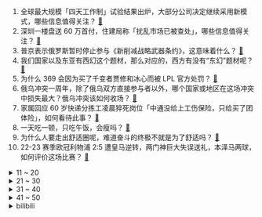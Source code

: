 1. 全球最大规模「四天工作制」试验结果出炉，大部分公司决定继续采用新模式，哪些信息值得关注？ [:link:](https://www.zhihu.com/question/585370295)
2. 深圳一楼盘送 60 万首付，住建局称「扰乱市场已被查处」，哪些信息值得关注？ [:link:](https://www.zhihu.com/question/585173984)
3. 普京表示俄罗斯暂时停止参与《新削减战略武器条约》，这意味着什么？ [:link:](https://www.zhihu.com/question/585406361)
4. 我们国家以及东亚有西幻这个题材，那么对应的，西方有没有“东幻”题材呢？ [:link:](https://www.zhihu.com/question/399821361)
5. 为什么 369 会因为买了千变者贾修和冰心而被 LPL 官方处罚？ [:link:](https://www.zhihu.com/question/585324084)
6. 俄乌冲突一周年，除了俄乌双方直接参与者以外，哪个国家或地区在这场冲突中损失最大？俄乌冲突该如何收场？ [:link:](https://www.zhihu.com/question/585368679)
7. 家属回应 60 岁快递分拣工凌晨猝死岗位「中通没给上工伤保险，只给买了团体险」，如何看待此事？ [:link:](https://www.zhihu.com/question/585326925)
8. 一天吃一顿，只吃午饭，会瘦吗？ [:link:](https://www.zhihu.com/question/584980668)
9. 为什么人要走出舒适圈呢，难道奋斗的终极不就是为了舒适吗？ [:link:](https://www.zhihu.com/question/314198098)
10. 22-23 赛季欧冠利物浦 2:5 遭皇马逆转，两门神巨大失误送礼，本泽马两球，如何评价这场比赛？ [:link:](https://www.zhihu.com/question/585478996)
<details>
<summary>11 ~ 20</summary>

11. 广西贺州步头大桥第一垮桥面坍塌，桥面坍塌的原因是什么？ [:link:](https://www.zhihu.com/question/585105783)
12. 俄乌冲突一周年，两国 GDP 下滑千亿美元，欧洲因能源制裁付出八千亿欧元代价，这场冲突中谁赚了谁亏了？ [:link:](https://www.zhihu.com/question/584915652)
13. 多地学校因新冠、甲流等停课，如何看待专家称「稳妥做法不必慌」？这意味着新一波流行感染的开始吗？ [:link:](https://www.zhihu.com/question/585386340)
14. 磁带随身听跳转下一首跳转原理是什么？ [:link:](https://www.zhihu.com/question/585094931)
15. 如何评价游戏《孙美琪疑案》系列? [:link:](https://www.zhihu.com/question/356742005)
16. 你开车时候，见过什么匪夷所思的事？ [:link:](https://www.zhihu.com/question/582137360)
17. 全球第 5 位艾滋病治愈者出现，停药 4 年没复发，这在医学上有哪些意义？离完全治愈艾滋病还有多远？ [:link:](https://www.zhihu.com/question/585376358)
18. 为什么孩子每天幼儿园放学时都表现的很开心，第二天又总是不肯去幼儿园？ [:link:](https://www.zhihu.com/question/584051026)
19. 2023年02月22日欧冠 1/8决赛，利物浦2:5惨败皇马，如何评价这场比赛？ [:link:](https://www.zhihu.com/question/585487277)
20. 假如你是电视剧《狂飙》里的黄瑶，你会放弃富二代生活背叛高启强吗？ [:link:](https://www.zhihu.com/question/581861622)
</details>
<details>
<summary>21 ~ 30</summary>

21. 自从flink成熟之后，spark是否慢慢成为鸡肋？ [:link:](https://www.zhihu.com/question/306432813)
22. 你张口就能背下来，却又不太热门的古诗古诗是哪一首？ [:link:](https://www.zhihu.com/question/573862358)
23. 如何经营一段健康长久的恋爱，你有哪些恋爱经验可以分享？ [:link:](https://www.zhihu.com/question/582972456)
24. 这个世界的本质是什么？ [:link:](https://www.zhihu.com/question/25060606)
25. 目标是颠覆B级燃油车，哪吒S为什么会有这样的底气？ [:link:](https://www.zhihu.com/question/584366406)
26. 鲁智深为什么不喜欢李忠？ [:link:](https://www.zhihu.com/question/583560382)
27. 如何评价小鹏 2023 年欧洲发布的新 P7？ [:link:](https://www.zhihu.com/question/582003330)
28. 恋爱期间女朋友提出设立共同账户，每个月两人均存入 2000 元，我反对，请问我的反应是否比较偏激？ [:link:](https://www.zhihu.com/question/583568748)
29. 南京江北新区 9 大名校同时开工，有哪些值得关注的信息？这对江北的发展会带来哪些影响？ [:link:](https://www.zhihu.com/question/585098837)
30. 鹿晗潮牌被指质量差，消费者称 1500 元的衣服，到处是线头，认为成本只有 60 块，如何看待此事？ [:link:](https://www.zhihu.com/question/584561700)
</details>
<details>
<summary>31 ~ 40</summary>

31. 如果让孙红雷来饰演《狂飙》中的高启强，剧情会怎样？ [:link:](https://www.zhihu.com/question/584628705)
32. 河南 2022 年常住人口减少 11 万，人口自然增长率 62 年来首现负增长，这意味着什么？ [:link:](https://www.zhihu.com/question/585323977)
33. 一个家庭越来越好的征兆是什么？ [:link:](https://www.zhihu.com/question/555044022)
34. 90 后小伙自以为健康结果体检后发现「一身老年病」，这是什么原因造成的？为什么年轻人越来越「亚健康」？ [:link:](https://www.zhihu.com/question/585146821)
35. 如何评价李荣浩新歌《乌梅子酱》？ [:link:](https://www.zhihu.com/question/567887411)
36. 为什么老人养的猫更乖更听话？ [:link:](https://www.zhihu.com/question/536877898)
37. 如何看待 Showmaker 坦言「以前全心热爱英雄联盟，而现在可以说完全是工作」？ [:link:](https://www.zhihu.com/question/584576587)
38. 上海青浦一小学某班级因流感停课 4 天，区教育局回应称属实，系甲流，并非新冠，哪些信息值得关注？ [:link:](https://www.zhihu.com/question/585305548)
39. 为什么汽车普遍使用前置前驱，而不是后置后驱？ [:link:](https://www.zhihu.com/question/585119651)
40. 公务员省考招录有变化，10 省份放宽 35 岁年龄限制，如何看待此举？透露出哪些信息？ [:link:](https://www.zhihu.com/question/585297966)
</details>
<details>
<summary>41 ~ 50</summary>

41. 「本本族」不敢上路，找陪驾，如何看待「陪驾服务」行业？违法事故发生后，责任怎么算？怎样从法律角度解读？ [:link:](https://www.zhihu.com/question/585181382)
42. 怎样才能快速提高写作能力？ [:link:](https://www.zhihu.com/question/582462047)
43. 新疆天山雪豹足球俱乐部宣布退出 2023 赛季职业联赛，对中国足球有何影响？ [:link:](https://www.zhihu.com/question/585366493)
44. 2024 考研北大软微会「爆炸」吗？ [:link:](https://www.zhihu.com/question/576099460)
45. 多地学校因新冠、甲流等停课，诺如病毒也进入发病高峰期，该如何应对？如何区分属于哪类感染，症状有何不同？ [:link:](https://www.zhihu.com/question/585502503)
46. 拜登在华沙发表言辞尖锐演讲，誓言继续支持乌克兰，还多次指责俄领导人，如何看待此次演讲？释放了什么信号？ [:link:](https://www.zhihu.com/question/585510181)
47. AIGC 的内容生成能力会成为元宇宙建设的生产力工具吗？ [:link:](https://www.zhihu.com/question/585103099)
48. 普京称整个地球都「点缀」着美军基地，目前对俄罗斯来说是复杂的和里程碑式的时期，如何解读？ [:link:](https://www.zhihu.com/question/585380704)
49. 如何看待《原神》的卡牌玩法「七圣召唤」热度迅速下跌? [:link:](https://www.zhihu.com/question/584986825)
50. 农村土灶明明是最环保的，却为什么不让用? [:link:](https://www.zhihu.com/question/583615126)
</details><details>
<summary>bilibili</summary>

1. 酸~~~~~~~~~~~~~~~~~~~~~~~~~~~~~~~~~~~~ [:link:](//www.bilibili.com/video/BV1LR4y1q7G1)
2. 哪国会为了龙虾打一仗？【奇葩小国45】 [:link:](//www.bilibili.com/video/BV1uD4y1A7Mp)
3. 带心里医生玩狼人杀 [:link:](//www.bilibili.com/video/BV1VD4y1A71q)
4. 谁教你这样剪的？？！！ [:link:](//www.bilibili.com/video/BV1L54y1w774)
5. 当大爷第一次见到吴京 [:link:](//www.bilibili.com/video/BV1Qv4y1W7aS)
6. 老爸只有1400块钱，要给我1000当学费 [:link:](//www.bilibili.com/video/BV1NM411J7x4)
7. 《 四 川 冒 菜 全 套 配 方 》 [:link:](//www.bilibili.com/video/BV1ny4y1Z7t9)
8. 飞3万公里，探秘全球独一无二美食，泰国火山排骨！！ [:link:](//www.bilibili.com/video/BV15T411U7ct)
9. 自制扫地摩托车 [:link:](//www.bilibili.com/video/BV1j24y1W7LQ)
10. 又上央视了。国家营养餐给偏远山区孩子带来了什么好处？ [:link:](//www.bilibili.com/video/BV13o4y1v7Ko)
<details>
<summary>11 ~ 20</summary>

11. 当我在漫展大声喊出羞耻横幅 [:link:](//www.bilibili.com/video/BV1Ls4y1h7wa)
12. 必 要 时 我 会 出 家 [:link:](//www.bilibili.com/video/BV1do4y1e7Ex)
13. 【半佛】米哈游正面临危险时刻 [:link:](//www.bilibili.com/video/BV1DM4y1f7bd)
14. 震撼全球科学界！中国科学家革命性水稻突破！或将影响你我的饭碗！ [:link:](//www.bilibili.com/video/BV1RD4y137JP)
15. 顺境/逆境中成长哪个会更好 [:link:](//www.bilibili.com/video/BV1As4y1h7Ms)
16. 知道的人越多！倒闭的关东煮店越多！ [:link:](//www.bilibili.com/video/BV1p54y1w7Ti)
17. 【STN快报第七季05】赵灵儿，当时要是有这把AK，我就能救你了 [:link:](//www.bilibili.com/video/BV1Eg4y1p77s)
18. 真人卡牌 特效大乱斗！ [:link:](//www.bilibili.com/video/BV1TM411A7Ep)
19. 《原神》寻味之旅——「璃月食集」第三期 [:link:](//www.bilibili.com/video/BV1zj411P717)
20. 我放弃了发SCI一区顶刊 [:link:](//www.bilibili.com/video/BV1T24y1W7TL)
</details>
<details>
<summary>21 ~ 30</summary>

21. 一个纪录片导演的惊悚春节 [:link:](//www.bilibili.com/video/BV1gs4y1h7Bb)
22. 老舍同名小说改编，导演拍完后竟被逼到自杀？老电影也太敢拍了！ [:link:](//www.bilibili.com/video/BV1fg4y1H7rv)
23. 我今年拍过最牛逼的视频。r星出品，必是精品。 [:link:](//www.bilibili.com/video/BV16M411E7RX)
24. 取缔人祭文化有多艰难？商周之变与华夏新生 翦商【思维实验室】 [:link:](//www.bilibili.com/video/BV1Au4y1F7aW)
25. 这是我玩过最欢乐的音游了 [:link:](//www.bilibili.com/video/BV1to4y1e78R)
26. 花季少女被害，特种老兵重出江湖，掀翻黑手党 [:link:](//www.bilibili.com/video/BV1Uo4y1i7pn)
27. 不当人之《辛辣天塞》 [:link:](//www.bilibili.com/video/BV1Ds4y1h7xP)
28. 手机...已经...无所谓了...《最 骚 营 销 号 48》 [:link:](//www.bilibili.com/video/BV12M4y1f74C)
29. 它真的太会了！ [:link:](//www.bilibili.com/video/BV15M411H7hh)
30. 我放弃了xx，我原本想xx是什么梗【梗指南】 [:link:](//www.bilibili.com/video/BV1UA41127Tt)
</details>
<details>
<summary>31 ~ 40</summary>

31. 【甄嬛传】安陵容：社会的烂抹布，全家的顶梁柱 [:link:](//www.bilibili.com/video/BV14T411D7Am)
32. 00 后 的 童 年 有 什 么 ？ [:link:](//www.bilibili.com/video/BV1s54y1w7Vg)
33. 对接の小曲，但是船新版本 [:link:](//www.bilibili.com/video/BV1Ds4y187Vu)
34. 骑行穿越大兴安岭第一天，没地方住被迫雪地露营，感觉还行 [:link:](//www.bilibili.com/video/BV1fM411E7jD)
35. 《那年夏天，宁静的瑶》 [:link:](//www.bilibili.com/video/BV1iy4y1Z7sT)
36. 化肥厂小伙一夜40吨黄土，遮天蔽日末日黄昏，赚了215元 [:link:](//www.bilibili.com/video/BV1uM411H7in)
37. 我放弃了上厕所只用一节纸 [:link:](//www.bilibili.com/video/BV16g4y1p7Gf)
38. 当BGM响起时，死去的记忆突然开始攻击我！！！ [:link:](//www.bilibili.com/video/BV1x24y1p7EU)
39. 我放弃了制导流泿地球 [:link:](//www.bilibili.com/video/BV1kb411X7rC)
40. 假装是外国人涨粉200万，凭借土味神曲《爱如火》火爆全网——网红娜娜的魔幻人生 [:link:](//www.bilibili.com/video/BV1Ej411P75b)
</details>
<details>
<summary>41 ~ 50</summary>

41. 全寝室唯一过情人节的男人！ [:link:](//www.bilibili.com/video/BV1NM411J7US)
42. 周杰伦：不止会躺平，周董的商业帝国到底有多大？ [:link:](//www.bilibili.com/video/BV1YM411A7dt)
43. 爆肝3个月，重返爱情公寓！ [:link:](//www.bilibili.com/video/BV1Sx4y1c7AJ)
44. 在麦当劳的总部吃汉堡是啥体验？“老板”眼皮子底下出来的汉堡会更香？ [:link:](//www.bilibili.com/video/BV1r54y1w7NJ)
45. 厨房小白的福音，据说这是鸡腿最简单也是味道排名前三的做法。 [:link:](//www.bilibili.com/video/BV11b411X7E2)
46. 我真的把这个高血压广告做成了游戏！！ [:link:](//www.bilibili.com/video/BV1r14y1F7qs)
47. 请老铁粉吃生腌，假粉丝全程根本没停过，差点把我给吃哭了 [:link:](//www.bilibili.com/video/BV1Po4y1v7aR)
48. 痛 实在是太痛了 [:link:](//www.bilibili.com/video/BV1RM411w7E7)
49. 把全网逼疯的“心疼白茶”事件：比穷更可怕的，是精神贫穷 [:link:](//www.bilibili.com/video/BV1XA411U7UM)
50. 我买了只羊给我家边牧当宠物，结果…… [:link:](//www.bilibili.com/video/BV1LR4y1v7xg)
</details>
<details>
<summary>51 ~ 60</summary>

51. “ B 站 游 戏 玩 家 精 神 现 状 Ⅲ ” [:link:](//www.bilibili.com/video/BV1H84y1n7gw)
52. 芬兰一家人中式海鲜烧烤狂欢全家笑瘫！狂炫油炸串串到满手流油！狂飙中文嗨翻天！为了新疆烤羊排抢起来！ [:link:](//www.bilibili.com/video/BV1pu4y1F7Xy)
53. 【罗翔】面对网络暴力，法律真的无能为力吗？ [:link:](//www.bilibili.com/video/BV1wx4y1F73v)
54. 小时候写的科幻作文实现了！！ [:link:](//www.bilibili.com/video/BV1P24y1W7Vc)
55. 《 天 价 餐 厅 》 [:link:](//www.bilibili.com/video/BV1UD4y137Tz)
56. 一键查询小学老师开学后的精神状态 [:link:](//www.bilibili.com/video/BV1ug4y1p79d)
57. 我的敞篷马自达，会塞车吗？ [:link:](//www.bilibili.com/video/BV1Db411X7Ru)
58. 水泥封心 [:link:](//www.bilibili.com/video/BV12o4y1e7Kw)
59. 吃我一剑 我的世界永恒的MC生存 二周目EP19 [:link:](//www.bilibili.com/video/BV1sg4y1p7N7)
60. 玩个象棋都能开挂？火车都上盘了！这游戏就离谱！ [:link:](//www.bilibili.com/video/BV1CM4y1f7xC)
</details>
<details>
<summary>61 ~ 70</summary>

61. 球迷带着遗照来到球场，看着他们用鲜血换来的球队一路向上！ [:link:](//www.bilibili.com/video/BV1Fj411P7Yp)
62. 人性深度|| 惯性定律，人生成就高度的永恒密码 [:link:](//www.bilibili.com/video/BV1Tg4y1p7WX)
63. 新学的魔术送给大家～ [:link:](//www.bilibili.com/video/BV1kA411274M)
64. 老师吃席 坐小孩那桌 [:link:](//www.bilibili.com/video/BV11M411J7cQ)
65. 柯洁花1600万装修的粤江南！但点不到大家推荐的战鹰火腿肠？【还愿挑战ep16-粤江南】 [:link:](//www.bilibili.com/video/BV14A41127S9)
66. 你要永远相信，你才是世界上独一无二的女人 [:link:](//www.bilibili.com/video/BV18o4y1i7U2)
67. 【硬件科普】如何合理科学的选择电源功率的大小？ [:link:](//www.bilibili.com/video/BV1Ab411d7zn)
68. 合肥一“讲座名师”宣扬“功利性内容”，被高中生当面抢话筒反呛 [:link:](//www.bilibili.com/video/BV1Yj411P7DT)
69. 赛尔号的黑暗时代有多恐怖？氪金活动铺满屏！ [:link:](//www.bilibili.com/video/BV1284y1n7GL)
70. 【原神】迪卢克560w卢之巅！不过半山腰！ [:link:](//www.bilibili.com/video/BV1cD4y1A748)
</details>
<details>
<summary>71 ~ 80</summary>

71. 为什么说小学成绩最有欺骗性 [:link:](//www.bilibili.com/video/BV1tY411v7q8)
72. 《阳光开朗获奖感言》 [:link:](//www.bilibili.com/video/BV1t84y1n7Dj)
73. 贾如徐江是个冰冰有礼的绅士（英配狂飙） [:link:](//www.bilibili.com/video/BV1RA411U79T)
74. 【沙雕说唱】如果你的代驾司机是个rapper [:link:](//www.bilibili.com/video/BV16v4y1W7Sa)
75. 我觉得我没有感动中国，但是我觉得中国感动了我——潘维廉 [:link:](//www.bilibili.com/video/BV1VY411v7BR)
76. 《人 类 起 源》 [:link:](//www.bilibili.com/video/BV1824y1p7bK)
77. 大家好！我是星际争霸II新晋世界冠军——TIME，KZG.Oliveira，李培楠。B站，我来啦~ [:link:](//www.bilibili.com/video/BV1fY4y1m78U)
78. 沉船的旁边正有千船驶过，病树的前头却也是万木争春 [:link:](//www.bilibili.com/video/BV1xx4y157i6)
79. 【艾叔】上海新天地公主的豪宅，几个亿思? [:link:](//www.bilibili.com/video/BV1t24y1p7nJ)
80. 用狂飙打开【当代年轻人现状】 [:link:](//www.bilibili.com/video/BV1JM411A7Tn)
</details>
<details>
<summary>81 ~ 90</summary>

81. 国产篮球尬剧离大谱，这确定是在打篮球吗？感觉水平不如坤坤 [:link:](//www.bilibili.com/video/BV1V84y1H7Pw)
82. 1700元烤肉自助，再给朋友上一课！ [:link:](//www.bilibili.com/video/BV1mv4y1x7zm)
83. “这车开的就离谱！！” [:link:](//www.bilibili.com/video/BV1qR4y1v7Bd)
84. 房子着火我拍照~人生乱套我睡觉~~ [:link:](//www.bilibili.com/video/BV1Bo4y1e7T9)
85. 日料自助餐，仨战士逮着生蚝串着吃！ [:link:](//www.bilibili.com/video/BV1pe4y1c7WH)
86. 读书是为了什么？他说：为中华之崛起！ [:link:](//www.bilibili.com/video/BV1gM411J7vY)
87. 不小心把我姑姑画成韩国妹妹，老姑父要揍我！ [:link:](//www.bilibili.com/video/BV1A84y1H7W2)
88. 【时代少年团】《乌托邦少年》拍摄花絮 [:link:](//www.bilibili.com/video/BV1Ej411P7ef)
89. 别大惊小怪，美国铁路每天出轨三次以上 [:link:](//www.bilibili.com/video/BV1pD4y1A7P8)
90. 继承父母遗产天经地义？你可能想简单了 [:link:](//www.bilibili.com/video/BV1My4y1Z7VW)
</details>
<details>
<summary>91 ~ 100</summary>

91. 我似乎找到对抗全球变暖的方法了！ [:link:](//www.bilibili.com/video/BV1tx4y1c7qP)
92. 走过路过，不要错过高薪工作 [:link:](//www.bilibili.com/video/BV16j411P7dj)
93. 【耶鲁大学】知名公开课：哲学——死亡 | 最受欢迎的国际名校三大公开课之一 [:link:](//www.bilibili.com/video/BV1Wj411N7oe)
94. 有点怪，再看一眼 [:link:](//www.bilibili.com/video/BV15R4y1q7Df)
95. 爷的猫儿摸起来好软，好可爱 [:link:](//www.bilibili.com/video/BV1ub41197EJ)
96. 拒绝答辩，吃点好的！漫威零差评佳作《马面雷神》第二章 [:link:](//www.bilibili.com/video/BV1yA411278n)
97. 投资65w开了个美怡家，看着赏心悦目，干的撕心裂肺 [:link:](//www.bilibili.com/video/BV1C24y1n7i7)
98. 史上最变态冰箱！ [:link:](//www.bilibili.com/video/BV1DM411A71X)
99. 鹰酱的粤江南探店，但是柯洁请客 [:link:](//www.bilibili.com/video/BV1Av4y1e7Bk)
100. 多看一眼就会爆炸！！！ [:link:](//www.bilibili.com/video/BV1To4y1v7s2)
</details></details>